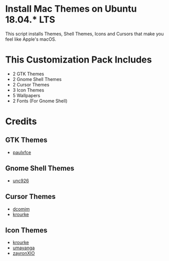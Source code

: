 # Install Mac Themes on Ubuntu 18.04.* LTS
This script installs Themes, Shell Themes, Icons and Cursors that make you feel like Apple's macOS.

# This Customization Pack Includes
- 2 GTK Themes
- 2 Gnome Shell Themes
- 2 Cursor Themes
- 3 Icon Themes
- 5 Wallpapers
- 2 Fonts (For Gnome Shell)

# Credits
## GTK Themes
- [paulxfce](https://www.gnome-look.org/p/1241688/)
## Gnome Shell Themes
- [unc926](https://www.gnome-look.org/p/1213208/)
## Cursor Themes
- [dcomim](https://www.gnome-look.org/p/1241071/)
- [krourke](https://www.gnome-look.org/p/1148692/)
## Icon Themes
- [krourke](https://www.gnome-look.org/p/1148695/)
- [umayanga](https://www.gnome-look.org/p/1102582/)
- [zayronXIO](https://www.gnome-look.org/p/1210856/)
